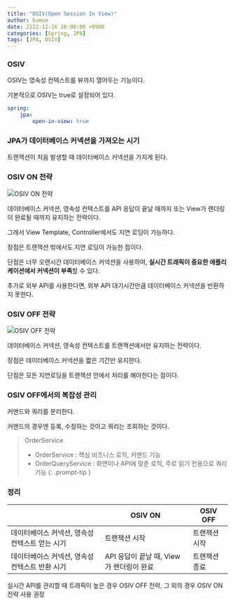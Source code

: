 ```yaml
---
title: "OSIV(Open Session In View)"
author: bumoo
date: 2222-12-16 16:00:00 +0900
categories: [Spring, JPA]
tags: [JPA, OSIV]
---
```


### OSIV

OSIV는 영속성 컨텍스트를 뷰까지 열어두는 기능이다.

기본적으로 OSIV는 true로 설정되어 있다.

```yml
spring:
    jpa:
        open-in-view: true
```

### JPA가 데이터베이스 커넥션을 가져오는 시기
트랜잭션이 처음 발생할 때 데이터베이스 커넥션을 가지게 된다.


### OSIV ON 전략
![OSIV ON 전략](https://user-images.githubusercontent.com/61149599/225878842-7820eca8-d9b5-4251-a1af-4445f492122f.png)

데이터베이스 커넥션, 영속성 컨텍스트를 API 응답이 끝날 때까지 또는 View가 랜더링이 완료될 때까지 유지하는 전략이다.

그래서 View Template, Controller에서도 지연 로딩이 가능하다.

장점은 트랜잭션 밖에서도 지연 로딩이 가능한 점이다.

단점은 너무 오랜시간 데이터베이스 커넥션을 사용하여, **실시간 트래픽이 중요한 애플리케이션에서 커넥션이 부족**할 수 있다.

추가로 외부 API를 사용한다면, 외부 API 대기시간만큼 데이터베이스 커넥션을 반환하지 못한다.

### OSIV OFF 전략
![OSIV OFF 전략](https://user-images.githubusercontent.com/61149599/225878915-6425f98d-68f1-4dc0-bf4f-2e80b7636ca6.png)

데이터베이스 커넥션, 영속성 컨텍스트를 트랜잭션에서만 유지하는 전략이다.

장점은 데이터베이스 커넥션을 짧은 기간만 유지한다.

단점은 모든 지연로딩을 트랜잭션 안에서 처리를 해야한다는 점이다.

### OSIV OFF에서의 복잡성 관리

커맨드와 쿼리를 분리한다.

커맨드의 경우엔 등록, 수정하는 것이고 쿼리는 조회하는 것이다.

> OrderService
> - OrderService : 핵심 비즈니스 로직, 커맨드 기능
> - OrderQueryService : 화면이나 API에 맞춘 로직, 주로 읽기 전용으로 쿼리 기능
{: .prompt-tip }

### 정리

|  | OSIV ON | OSIV OFF |
| --- | --- | --- |
| 데이터베이스 커넥션, 영속성 컨텍스트 얻는 시기 | 트랜잭션 시작 | 트랜잭션 시작 |
| 데이터베이스 커넥션, 영속성 컨텍스트 반환 시기 | API 응답이 끝날 때, View가 랜더링이 완료 | 트랜잭션 종료 |

실시간 API를 관리할 때 트래픽이 높은 경우 OSIV OFF 전략, 그 외의 경우 OSIV ON 전략 사용 권장
